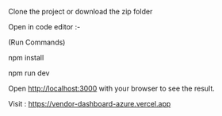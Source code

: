 Clone the project or download the zip folder

Open in code editor :-

(Run Commands)

npm install

npm run dev

Open [http://localhost:3000](http://localhost:3000) with your browser to see the result.

Visit : https://vendor-dashboard-azure.vercel.app

